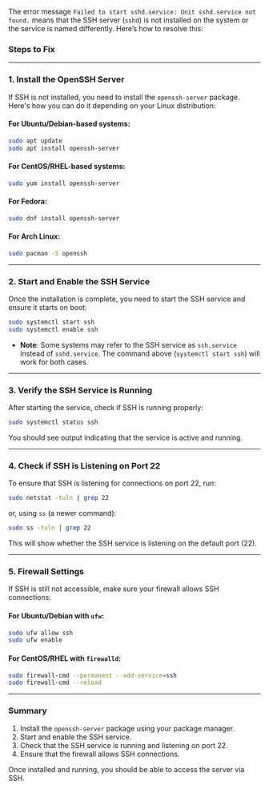 The error message `Failed to start sshd.service: Unit sshd.service not found.` means that the SSH server (`sshd`) is not installed on the system or the service is named differently. Here’s how to resolve this:

### Steps to Fix

---

### 1. **Install the OpenSSH Server**

If SSH is not installed, you need to install the `openssh-server` package. Here's how you can do it depending on your Linux distribution:

#### **For Ubuntu/Debian-based systems**:
   ```bash
   sudo apt update
   sudo apt install openssh-server
   ```

#### **For CentOS/RHEL-based systems**:
   ```bash
   sudo yum install openssh-server
   ```

#### **For Fedora**:
   ```bash
   sudo dnf install openssh-server
   ```

#### **For Arch Linux**:
   ```bash
   sudo pacman -S openssh
   ```

---

### 2. **Start and Enable the SSH Service**

Once the installation is complete, you need to start the SSH service and ensure it starts on boot:

   ```bash
   sudo systemctl start ssh
   sudo systemctl enable ssh
   ```

- **Note**: Some systems may refer to the SSH service as `ssh.service` instead of `sshd.service`. The command above (`systemctl start ssh`) will work for both cases.

---

### 3. **Verify the SSH Service is Running**

After starting the service, check if SSH is running properly:

   ```bash
   sudo systemctl status ssh
   ```

You should see output indicating that the service is active and running.

---

### 4. **Check if SSH is Listening on Port 22**

To ensure that SSH is listening for connections on port 22, run:

   ```bash
   sudo netstat -tuln | grep 22
   ```

or, using `ss` (a newer command):

   ```bash
   sudo ss -tuln | grep 22
   ```

This will show whether the SSH service is listening on the default port (22).

---

### 5. **Firewall Settings**

If SSH is still not accessible, make sure your firewall allows SSH connections:

#### **For Ubuntu/Debian with `ufw`**:
   ```bash
   sudo ufw allow ssh
   sudo ufw enable
   ```

#### **For CentOS/RHEL with `firewalld`**:
   ```bash
   sudo firewall-cmd --permanent --add-service=ssh
   sudo firewall-cmd --reload
   ```

---

### Summary

1. Install the `openssh-server` package using your package manager.
2. Start and enable the SSH service.
3. Check that the SSH service is running and listening on port 22.
4. Ensure that the firewall allows SSH connections.

Once installed and running, you should be able to access the server via SSH.